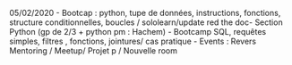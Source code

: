 05/02/2020
    - Bootcap : python, tupe de données, instructions, fonctions, structure conditionnelles, boucles / sololearn/update red the doc- Section Python (gp de 2/3 + python pm : Hachem)
    - Bootcamp SQL, requêtes simples, filtres , fonctions, jointures/ cas pratique
    - Events : Revers Mentoring / Meetup/ Projet p / Nouvelle room